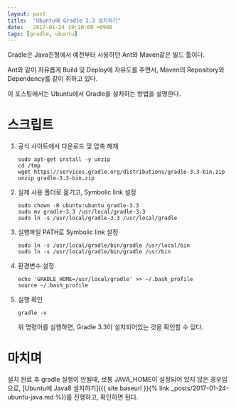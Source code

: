 ```yaml
---
layout: post
title:  "Ubuntu에 Gradle 3.3 설치하기"
date:   2017-01-24 19:10:00 +0900
tags: [gradle, ubuntu]
---
```


Gradle은 Java진형에서 예전부터 사용하던 Ant와 Maven같은 빌드 툴이다.

Ant와 같이 자유롭게 Build 및 Deploy에 자유도를 주면서, Maven의 Repository와 Dependency를 같이 취하고 있다.

이 포스팅에서는 Ubuntu에서 Gradle을 설치하는 방법을 설명한다.

# 스크립트

1. 공식 사이트에서 다운로드 및 압축 해제

   ``` shell
   sudo apt-get install -y unzip
   cd /tmp
   wget https://services.gradle.org/distributions/gradle-3.3-bin.zip
   unzip gradle-3.3-bin.zip
   ```

2. 실제 사용 폴더로 옮기고, Symbolic link 설정

   ``` shell
   sudo chown -R ubuntu:ubuntu gradle-3.3
   sudo mv gradle-3.3 /usr/local/gradle-3.3
   sudo ln -s /usr/local/gradle-3.3 /usr/local/gradle
   ```

3. 실행파일 PATH로 Symbolic link 설정

   ``` shell
   sudo ln -s /usr/local/gradle/bin/gradle /usr/local/bin
   sudo ln -s /usr/local/gradle/bin/gradle /usr/bin
   ```

4. 환경변수 설정

   ``` shell
   echo 'GRADLE_HOME=/usr/local/gradle' >> ~/.bash_profile
   source ~/.bash_profile
   ```

5. 실행 확인

	``` shell
	gradle -v
	```

	위 명령어를 실행하면, Gradle 3.3이 설치되어있는 것을 확인할 수 있다.

# 마치며

설치 완료 후 gradle 실행이 안될때, 보통 JAVA_HOME이 설정되어 있지 않은 경우임으로, [Ubuntu에 Java8 설치하기]({{ site.baseurl }}{% link _posts/2017-01-24-ubuntu-java.md %})를 진행하고, 확인하면 된다.
